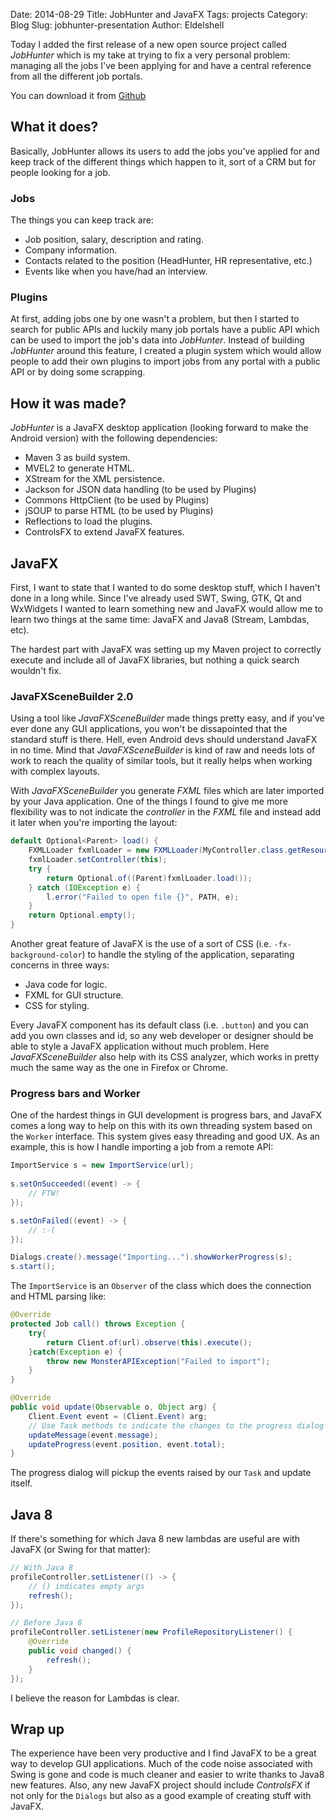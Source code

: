 Date: 2014-08-29
Title: JobHunter and JavaFX
Tags: projects
Category: Blog
Slug: jobhunter-presentation
Author: Eldelshell

Today I added the first release of a new open source project called *JobHunter* which
is my take at trying to fix a very personal problem: managing all the jobs I've been
applying for and have a central reference from all the different job portals.

You can download it from [Github](https://github.com/Eldelshell/JobHunter)

## What it does?

Basically, JobHunter allows its users to add the jobs you've applied for and keep track
of the different things which happen to it, sort of a CRM but for people looking for a job.

### Jobs

The things you can keep track are:

* Job position, salary, description and rating.
* Company information.
* Contacts related to the position (HeadHunter, HR representative, etc.)
* Events like when you have/had an interview.

### Plugins

At first, adding jobs one by one wasn't a problem, but then I started to search for public APIs
and luckily many job portals have a public API which can be used to import the job's data into
*JobHunter*. Instead of building *JobHunter* around this feature, I created a plugin system
which would allow people to add their own plugins to import jobs from any portal with a public API
or by doing some scrapping.

## How it was made?

*JobHunter* is a JavaFX desktop application (looking forward to make the Android version) with
the following dependencies:

* Maven 3 as build system.
* MVEL2 to generate HTML.
* XStream for the XML persistence.
* Jackson for JSON data handling (to be used by Plugins)
* Commons HttpClient (to be used by Plugins)
* jSOUP to parse HTML (to be used by Plugins)
* Reflections to load the plugins.
* ControlsFX to extend JavaFX features.

## JavaFX

First, I want to state that I wanted to do some desktop stuff, which I haven't done in a long while. Since
I've already used SWT, Swing, GTK, Qt and WxWidgets I wanted to learn something new and JavaFX would allow me
to learn two things at the same time: JavaFX and Java8 (Stream, Lambdas, etc).

The hardest part with JavaFX was setting up my Maven project to correctly execute and include all of JavaFX
libraries, but nothing a quick search wouldn't fix.

### JavaFXSceneBuilder 2.0

Using a tool like _JavaFXSceneBuilder_ made things pretty easy, and if you've ever done any GUI
applications, you won't be dissapointed that the standard stuff is there. Hell, even Android devs should
understand JavaFX in no time. Mind that _JavaFXSceneBuilder_ is kind of raw and needs lots of work 
to reach the quality of similar tools, but it really helps when working with complex layouts.

With _JavaFXSceneBuilder_ you generate *FXML* files which are later imported by your Java application. One of
the things I found to give me more flexibility was to not indicate the _controller_ in the _FXML_ file and instead
add it later when you're importing the layout:

~~~java
default Optional<Parent> load() {
	FXMLLoader fxmlLoader = new FXMLLoader(MyController.class.getResource(PATH));
	fxmlLoader.setController(this);
	try {
		return Optional.of((Parent)fxmlLoader.load());
	} catch (IOException e) {
		l.error("Failed to open file {}", PATH, e);
	}
	return Optional.empty();
}
~~~

Another great feature of JavaFX is the use of a sort of CSS (i.e. `-fx-background-color`) to handle the styling
of the application, separating concerns in three ways:

* Java code for logic.
* FXML for GUI structure.
* CSS for styling.

Every JavaFX component has its default class (i.e. `.button`) and you can add you own classes and id, so any
web developer or designer should be able to style a JavaFX application without much problem. Here _JavaFXSceneBuilder_
also help with its CSS analyzer, which works in pretty much the same way as the one in Firefox or Chrome.

### Progress bars and Worker

One of the hardest things in GUI development is progress bars, and JavaFX comes a long way to help on this
with its own threading system based on the `Worker` interface. This system gives easy threading and
good UX. As an example, this is how I handle importing a job from a remote API:

~~~java
ImportService s = new ImportService(url);
		
s.setOnSucceeded((event) -> {
	// FTW!
});

s.setOnFailed((event) -> {
	// :-(
});

Dialogs.create().message("Importing...").showWorkerProgress(s);
s.start();
~~~

The `ImportService` is an `Observer` of the class which does the connection and HTML parsing like:

~~~java
@Override
protected Job call() throws Exception {
	try{
		return Client.of(url).observe(this).execute();
	}catch(Exception e) {
		throw new MonsterAPIException("Failed to import");
	}
}

@Override
public void update(Observable o, Object arg) {
	Client.Event event = (Client.Event) arg;
	// Use Task methods to indicate the changes to the progress dialog
	updateMessage(event.message);
	updateProgress(event.position, event.total);
}
~~~

The progress dialog will pickup the events raised by our `Task` and update itself.

## Java 8

If there's something for which Java 8 new lambdas are useful are with JavaFX (or Swing for that matter):


~~~java
// With Java 8
profileController.setListener(() -> {
	// () indicates empty args
	refresh();
});

// Before Java 8
profileController.setListener(new ProfileRepositoryListener() {
	@Override
	public void changed() {
		refresh();
	}
});
~~~

I believe the reason for Lambdas is clear.

## Wrap up

The experience have been very productive and I find JavaFX to be a great way to develop GUI applications. Much of the
code noise associated with Swing is gone and code is much cleaner and easier to write thanks to Java8 new features. Also,
any new JavaFX project should include *ControlsFX* if not only for the `Dialogs` but also as a good example of creating
stuff with JavaFX. 
